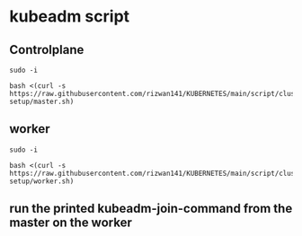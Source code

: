 # kubeadm script
##  Controlplane
```
sudo -i
```
```
bash <(curl -s https://raw.githubusercontent.com/rizwan141/KUBERNETES/main/script/cluster-setup/master.sh)
```

##  worker
```
sudo -i
```
```
bash <(curl -s https://raw.githubusercontent.com/rizwan141/KUBERNETES/main/script/cluster-setup/worker.sh)
```

##  run the printed kubeadm-join-command from the master on the worker
